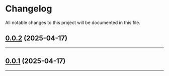 <!--- BEGIN HEADER -->
# Changelog

All notable changes to this project will be documented in this file.
<!--- END HEADER -->

## [0.0.2](https://github.com/kristos80/password-generator/compare/v0.0.1...v0.0.2) (2025-04-17)


---

## [0.0.1](https://github.com/kristos80/password-generator/compare/0.0.0...v0.0.1) (2025-04-17)


---

